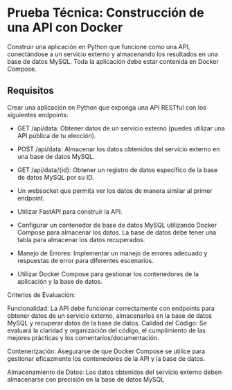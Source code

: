 # Prueba Técnica: Construcción de una API con Docker

Construir una aplicación en Python que funcione como una API, conectándose a un servicio externo y almacenando los resultados en una base de datos MySQL. Toda la aplicación debe estar contenida en Docker Compose.

## Requisitos

Crear una aplicación en Python que exponga una API RESTful con los siguientes endpoints:

* GET /api/data: Obtener datos de un servicio externo (puedes utilizar una API pública de tu elección).

* POST /api/data: Almacenar los datos obtenidos del servicio externo en una base de datos MySQL.

* GET /api/data/{id}: Obtener un registro de datos específico de la base de datos MySQL por su ID.

* Un websocket que permita ver los datos de manera similar al primer endpoint.

* Utilizar FastAPI para construir la API.

* Configurar un contenedor de base de datos MySQL utilizando Docker Compose para almacenar los datos. La base de datos debe tener una tabla para almacenar los datos recuperados.

* Manejo de Errores: Implementar un manejo de errores adecuado y respuestas de error para diferentes escenarios.

* Utilizar Docker Compose para gestionar los contenedores de la aplicación y la base de datos.

Criterios de Evaluación:

Funcionalidad: La API debe funcionar correctamente con endpoints para obtener datos de un servicio externo, almacenarlos en la base de datos MySQL y recuperar datos de la base de datos.
Calidad del Código: Se evaluará la claridad y organización del código, el cumplimiento de las mejores prácticas y los comentarios/documentación.

Contenerización: Asegurarse de que Docker Compose se utilice para gestionar eficazmente los contenedores de la API y la base de datos.

Almacenamiento de Datos: Los datos obtenidos del servicio externo deben almacenarse con precisión en la base de datos MySQL
